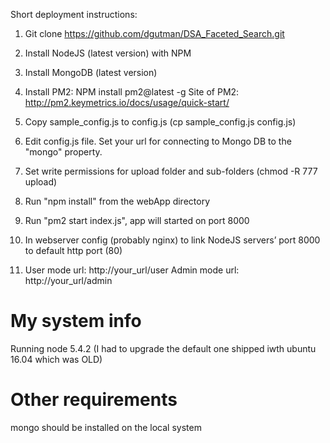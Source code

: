 Short deployment instructions:

1) Git clone https://github.com/dgutman/DSA_Faceted_Search.git

2) Install NodeJS (latest version) with NPM 
3) Install MongoDB (latest version)
4) Install PM2: NPM install pm2@latest -g
Site of PM2: http://pm2.keymetrics.io/docs/usage/quick-start/
5) Copy sample_config.js to config.js (cp sample_config.js config.js)
6) Edit config.js file. Set your url for connecting to Mongo DB to the "mongo" property.
7) Set write permissions for upload folder and sub-folders (chmod -R 777 upload)
8) Run "npm install"  from the webApp directory
10) Run "pm2 start index.js", app will started on port 8000
11) In webserver config (probably nginx) to link NodeJS servers’ port 8000 to default http port (80)
12) User mode url: http://your_url/user
     	       Admin mode url: http://your_url/admin




# My system info
Running node 5.4.2   (I had to upgrade the default one shipped iwth ubuntu 16.04 which was OLD)

# Other requirements
mongo should be installed on the local system

